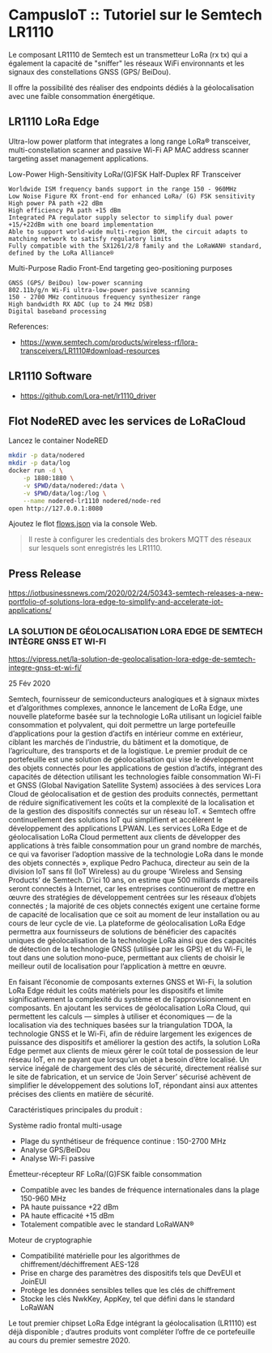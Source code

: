 # CampusIoT :: Tutoriel sur le Semtech LR1110

Le composant LR1110 de Semtech est un transmetteur LoRa (rx tx) qui a également la capacité de "sniffer" les réseaux WiFi environnants et les signaux des constellations GNSS (GPS/ BeiDou).

Il offre la possibilité des réaliser des endpoints dédiés à la géolocalisation avec une faible consommation énergétique.

## LR1110 LoRa Edge 

Ultra-low power platform that integrates a long range LoRa® transceiver, multi-constellation scanner and passive Wi-Fi AP MAC address scanner targeting asset management applications.

Low-Power High-Sensitivity LoRa/(G)FSK Half-Duplex RF Transceiver

    Worldwide ISM frequency bands support in the range 150 - 960MHz
    Low Noise Figure RX front-end for enhanced LoRa/ (G) FSK sensitivity
    High power PA path +22 dBm
    High efficiency PA path +15 dBm
    Integrated PA regulator supply selector to simplify dual power +15/+22dBm with one board implementation
    Able to support world-wide multi-region BOM, the circuit adapts to matching network to satisfy regulatory limits
    Fully compatible with the SX1261/2/8 family and the LoRaWAN® standard, defined by the LoRa Alliance®

Multi-Purpose Radio Front-End targeting geo-positioning purposes

    GNSS (GPS/ BeiDou) low-power scanning
    802.11b/g/n Wi-Fi ultra-low-power passive scanning
    150 - 2700 MHz continuous frequency synthesizer range
    High bandwidth RX ADC (up to 24 MHz DSB)
    Digital baseband processing


References:
* https://www.semtech.com/products/wireless-rf/lora-transceivers/LR1110#download-resources


## LR1110 Software

* https://github.com/Lora-net/lr1110_driver

## Flot NodeRED avec les services de LoRaCloud


Lancez le container NodeRED
```bash
mkdir -p data/nodered
mkdir -p data/log
docker run -d \
    -p 1880:1880 \
    -v $PWD/data/nodered:/data \
    -v $PWD/data/log:/log \
    --name nodered-lr1110 nodered/node-red
open http://127.0.0.1:8080
```

Ajoutez le flot [flows.json](./flows.json) via la console Web.

> Il reste à configurer les credentials des brokers MQTT des réseaux sur lesquels sont enregistrés les LR1110.

## Press Release

https://iotbusinessnews.com/2020/02/24/50343-semtech-releases-a-new-portfolio-of-solutions-lora-edge-to-simplify-and-accelerate-iot-applications/

### LA SOLUTION DE GÉOLOCALISATION LORA EDGE DE SEMTECH INTÈGRE GNSS ET WI-FI
https://vipress.net/la-solution-de-geolocalisation-lora-edge-de-semtech-integre-gnss-et-wi-fi/

25 Fév 2020

Semtech, fournisseur de semiconducteurs analogiques et à signaux mixtes et d’algorithmes complexes, annonce le lancement de LoRa Edge, une nouvelle plateforme basée sur la technologie LoRa utilisant un logiciel faible consommation et polyvalent, qui doit permettre un large portefeuille d’applications pour la gestion d’actifs en intérieur comme en extérieur, ciblant les marchés de l’industrie, du bâtiment et la domotique, de l’agriculture, des transports et de la logistique.
Le premier produit de ce portefeuille est une solution de géolocalisation qui vise le développement des objets connectés pour les applications de gestion d’actifs, intégrant des capacités de détection utilisant les technologies faible consommation Wi-Fi et GNSS (Global Navigation Satellite System) associées à des services Lora Cloud de géolocalisation et de gestion des produits connectés, permettant de réduire significativement les coûts et la complexité de la localisation et de la gestion des dispositifs connectés sur un réseau IoT.
« Semtech offre continuellement des solutions IoT qui simplifient et accélèrent le développement des applications LPWAN. Les services LoRa Edge et de géolocalisation LoRa Cloud permettent aux clients de développer des applications à très faible consommation pour un grand nombre de marchés, ce qui va favoriser l’adoption massive de la technologie LoRa dans le monde des objets connectés », explique Pedro Pachuca, directeur au sein de la division IoT sans fil (IoT Wireless) au du groupe ‘Wireless and Sensing Products’ de Semtech.
D’ici 10 ans, on estime que 500 milliards d’appareils seront connectés à Internet, car les entreprises continueront de mettre en œuvre des stratégies de développement centrées sur les réseaux d’objets connectés ; la majorité de ces objets connectés exigent une certaine forme de capacité de localisation que ce soit au moment de leur installation ou au cours de leur cycle de vie. La plateforme de géolocalisation LoRa Edge permettra aux fournisseurs de solutions de bénéficier des capacités uniques de géolocalisation de la technologie LoRa ainsi que des capacités de détection de la technologie GNSS (utilisée par les GPS) et du Wi-Fi, le tout dans une solution mono-puce, permettant aux clients de choisir le meilleur outil de localisation pour l’application à mettre en œuvre.


En faisant l’économie de composants externes GNSS et Wi-Fi, la solution LoRa Edge réduit les coûts matériels pour les dispositifs et limite significativement la complexité du système et de l’approvisionnement en composants. En ajoutant les services de géolocalisation LoRa Cloud, qui permettent les calculs — simples à utiliser et économiques — de la localisation via des techniques basées sur la triangulation TDOA, la technologie GNSS et le Wi-Fi, afin de réduire largement les exigences de puissance des dispositifs et améliorer la gestion des actifs, la solution LoRa Edge permet aux clients de mieux gérer le coût total de possession de leur réseau IoT, en ne payant que lorsqu’un objet a besoin d’être localisé. Un service inégalé de chargement des clés de sécurité, directement réalisé sur le site de fabrication, et un service de ‘Join Server’ sécurisé achèvent de simplifier le développement des solutions IoT, répondant ainsi aux attentes précises des clients en matière de sécurité.


Caractéristiques principales du produit :


Système radio frontal multi-usage
* Plage du synthétiseur de fréquence continue : 150-2700 MHz
* Analyse GPS/BeiDou
* Analyse Wi-Fi passive

Émetteur-récepteur RF LoRa/(G)FSK faible consommation
* Compatible avec les bandes de fréquence internationales dans la plage 150-960 MHz
* PA haute puissance +22 dBm
* PA haute efficacité +15 dBm
* Totalement compatible avec le standard LoRaWAN®

Moteur de cryptographie
* Compatibilité matérielle pour les algorithmes de chiffrement/déchiffrement AES-128
* Prise en charge des paramètres des dispositifs tels que DevEUI et JoinEUI
* Protège les données sensibles telles que les clés de chiffrement
* Stocke les clés NwkKey, AppKey, tel que défini dans le standard LoRaWAN

Le tout premier chipset LoRa Edge intégrant la géolocalisation (LR1110) est déjà disponible ; d’autres produits vont compléter l’offre de ce portefeuille au cours du premier semestre 2020.